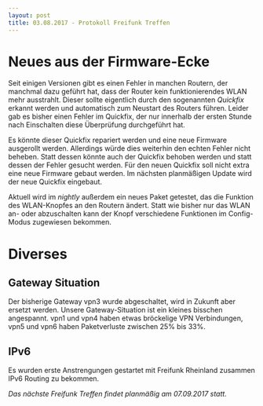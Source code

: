 ```yaml
---
layout: post
title: 03.08.2017 - Protokoll Freifunk Treffen
---
```

# Neues aus der Firmware-Ecke
Seit einigen Versionen gibt es einen Fehler in manchen Routern, der manchmal dazu geführt hat, dass der Router kein funktionierendes WLAN mehr ausstrahlt. Dieser sollte eigentlich durch den sogenannten *Quickfix* erkannt werden und automatisch zum Neustart des Routers führen.
Leider gab es bisher einen Fehler im Quickfix, der nur innerhalb der ersten Stunde nach Einschalten diese Überprüfung durchgeführt hat.

Es könnte dieser Quickfix repariert werden und eine neue Firmware ausgerollt werden. Allerdings würde dies weiterhin den echten Fehler nicht beheben. Statt dessen könnte auch der Quickfix behoben werden und statt dessen der Fehler gesucht werden. Für den neuen Quickfix soll nicht extra eine neue Firmware gebaut werden. Im nächsten planmäßigen Update wird der neue Quickfix eingebaut.

Aktuell wird im *nightly* außerdem ein neues Paket getestet, das die Funktion des WLAN-Knopfes an den Routern ändert. Statt wie bisher nur das WLAN an- oder abzuschalten kann der Knopf verschiedene Funktionen im Config-Modus zugewiesen bekommen.   

# Diverses

## Gateway Situation

Der bisherige Gateway vpn3 wurde abgeschaltet, wird in Zukunft aber ersetzt werden. Unsere Gateway-Situation ist ein kleines bisschen angespannt. vpn1 und vpn4 haben etwas bröckelige VPN Verbindungen, vpn5 und vpn6 haben Paketverluste zwischen 25% bis 33%.

## IPv6

Es wurden erste Anstrengungen gestartet mit Freifunk Rheinland zusammen IPv6 Routing zu bekommen.

*Das nächste Freifunk Treffen findet planmäßig am 07.09.2017 statt.*

